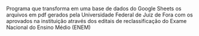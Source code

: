 Programa que transforma em uma base de dados do Google Sheets os arquivos em pdf gerados pela Universidade Federal de Juiz de Fora com os aprovados na instituição através dos editais de reclassificação do Exame Nacional do Ensino Médio (ENEM)

